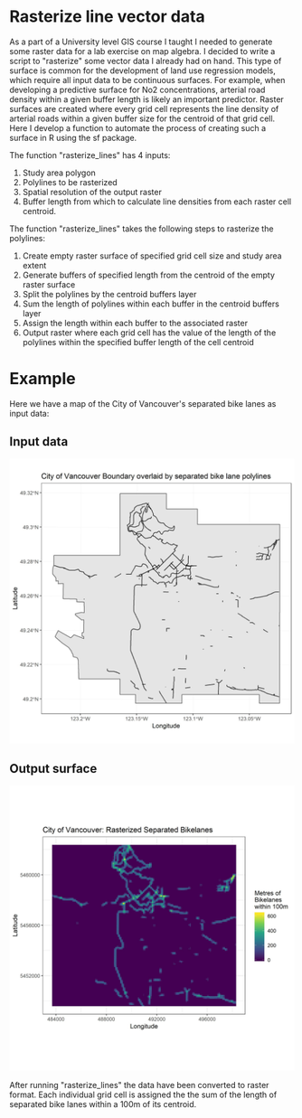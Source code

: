 # Rasterize line vector data

As a part of a University level GIS course I taught I needed to generate some raster data for a lab exercise on map algebra. I decided to write a script to "rasterize" some vector data I already had on hand. This type of surface is common for the development of land use regression models, which require all input data to be continuous surfaces. For example, when developing a predictive surface for No2 concentrations, arterial road density within a given buffer length is likely an important predictor. Raster surfaces are created where every grid cell represents the line density of arterial roads within a given buffer size for the centroid of that grid cell. Here I develop a function to automate the process of creating such a surface in R using the sf package. 

The function "rasterize_lines" has 4 inputs:

1. Study area polygon
2. Polylines to be rasterized
3. Spatial resolution of the output raster
4. Buffer length from which to calculate line densities from each raster cell centroid. 

The function "rasterize_lines" takes the following steps to rasterize the polylines: 

1. Create empty raster surface of specified grid cell size and study area extent
2. Generate buffers of specified length from the centroid of the empty raster surface
3. Split the polylines by the centroid buffers layer
4. Sum the length of polylines within each buffer in the centroid buffers layer
5. Assign the length within each buffer to the associated raster
6. Output raster where each grid cell has the value of the length of the polylines within the specified buffer length of the cell centroid

# Example

Here we have a map of the City of Vancouver's separated bike lanes as input data:

## Input data
 ![My image](imgs/vancouver_bikelane_vector.jpg)
 

## Output surface
 
  ![My image](imgs/vancouver_bikelane_raster.jpg)

After running "rasterize_lines" the data have been converted to raster format. Each individual grid cell is assigned the the sum of the length of separated bike lanes within a 100m of its centroid. 
 
